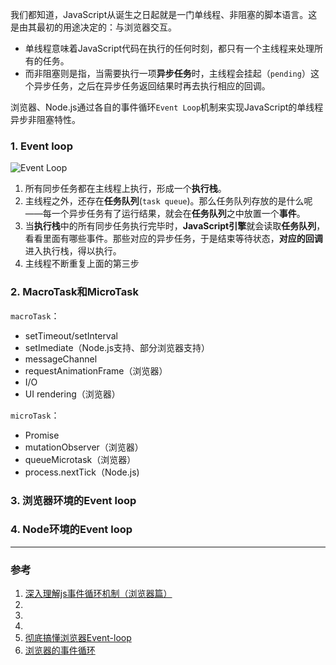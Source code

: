 我们都知道，JavaScript从诞生之日起就是一门单线程、非阻塞的脚本语言。这是由其最初的用途决定的：与浏览器交互。

- 单线程意味着JavaScript代码在执行的任何时刻，都只有一个主线程来处理所有的任务。
- 而非阻塞则是指，当需要执行一项**异步任务**时，主线程会挂起（`pending`）这个异步任务，之后在异步任务返回结果时再去执行相应的回调。

浏览器、Node.js通过各自的事件循环`Event Loop`机制来实现JavaScript的单线程异步非阻塞特性。

### 1. Event loop

![Event Loop](https://pic.downk.cc/item/5fd10e873ffa7d37b38933dd.png)
1. 所有同步任务都在主线程上执行，形成一个**执行栈**。
2. 主线程之外，还存在**任务队列**(`task queue`)。那么任务队列存放的是什么呢——每一个异步任务有了运行结果，就会在**任务队列**之中放置一个**事件**。
3. 当**执行栈**中的所有同步任务执行完毕时，**JavaScript引擎**就会读取**任务队列**，看看里面有哪些事件。那些对应的异步任务，于是结束等待状态，**对应的回调**进入执行栈，得以执行。
4. 主线程不断重复上面的第三步

### 2. MacroTask和MicroTask
`macroTask`：
- setTimeout/setInterval
- setImediate（Node.js支持、部分浏览器支持）
- messageChannel
- requestAnimationFrame（浏览器）
- I/O
- UI rendering（浏览器）

`microTask`：
- Promise
- mutationObserver（浏览器）
- queueMicrotask（浏览器）
- process.nextTick（Node.js)

### 3. 浏览器环境的Event loop


### 4. Node环境的Event loop



___
### 参考
1. [深入理解js事件循环机制（浏览器篇）](http://lynnelv.github.io/js-event-loop-browser)
2. [](https://github.com/amandakelake/blog/issues/26)
3. [](https://juejin.im/post/5df631afe51d45581269a7b5)
4. [](https://zhuanlan.zhihu.com/p/33058983)
5. [彻底搞懂浏览器Event-loop](https://github.com/YvetteLau/Blog/issues/4)
6. [浏览器的事件循环](https://juejin.im/post/5edc658de51d45784b1304aa)
